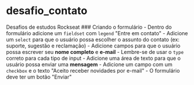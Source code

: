 # desafio_contato
Desafios de estudos Rockseat ### Criando o formulário  - Dentro do formulário adicione um `fieldset` com `legend` "Entre em contato" - Adicione um `select` para que o usuário possa escolher o assunto do contato (ex: suporte, sugestão e reclamação) - Adicione campos para que o usuário possa escrever seu **nome completo** e **e-mail**     - Lembre-se de usar o `type` correto para cada tipo de input - Adicione uma área de texto para que o usuário possa enviar uma **mensagem** - Adicione um campo com um `checkbox` e o texto "Aceito receber novidades por e-mail" - O formulário deve ter um botão "Enviar"
